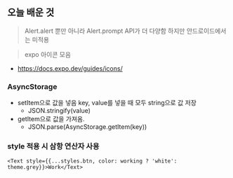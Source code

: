 ## 오늘 배운 것
> Alert.alert 뿐만 아니라 Alert.prompt API가 더 다양함
> 하지만 안드로이드에서는 미적용

> expo 아이콘 모음
-  https://docs.expo.dev/guides/icons/

### AsyncStorage
- setItem으로 값을 넣음 key, value를 넣을 때 모두 string으로 값 저장
  - JSON.stringify(value)
- getItem으로 값을 가져옴.
  - JSON.parse(AsyncStorage.getItem(key))


### style 적용 시 삼항 연산자 사용
    <Text style={{...styles.btn, color: working ? 'white': theme.grey}}>Work</Text>